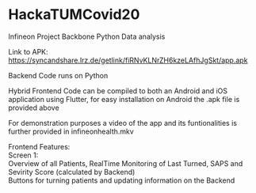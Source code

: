 # HackaTUMCovid20
Infineon Project Backbone Python Data analysis

Link to APK: https://syncandshare.lrz.de/getlink/fiRNvKLNrZH6kzeLAfhJgSkt/app.apk 

Backend Code runs on Python 

Hybrid Frontend Code can be compiled to both an Android and iOS application using Flutter, for easy installation on Android the .apk file is provided above

For demonstration purposes a video of the app and its funtionalities is further provided in infineonhealth.mkv
  
  
  
  
  
Frontend Features:  
  Screen 1:  
    Overview of all Patients, RealTime Monitoring of Last Turned, SAPS and Sevirity Score (calculated by Backend)  
    Buttons for turning patients and updating information on the Backend      
